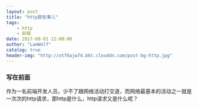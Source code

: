```yaml
---
layout: post
title: "http那些事儿"
tags:
    - http
    - 前端
date: 2017-08-01 12:00:00
author: "LamWolf"
catalog: true
header-img: "http://otf6ajw74.bkt.clouddn.com/post-bg-http.jpg"
---
```




### 写在前面

作为一名前端开发人员，少不了跟网络活动打交道，而网络最基本的活动之一就是一次次的http请求，那http是什么，http请求又是什么呢？